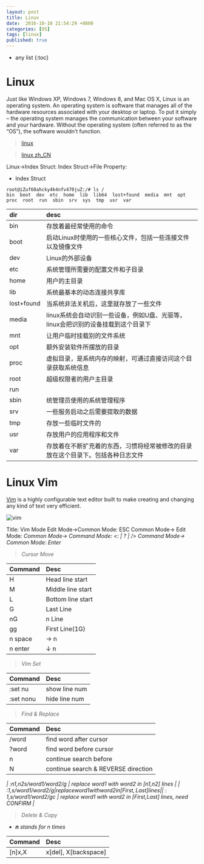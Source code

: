```yaml
---
layout: post
title: Linux
date:  2016-10-10 21:54:29 +0800
categories: [OS]
tags: [linux]
published: true
---
```


* any list
{:toc}



# Linux

Just like Windows XP, Windows 7, Windows 8, and Mac OS X, Linux is an operating system.
An operating system is software that manages all of the hardware resources associated with your desktop or laptop.
To put it simply – the operating system manages the communication between your software and your hardware.
Without the operating system (often referred to as the “OS”), the software wouldn’t function.

> [linux](https://www.linux.com)

> [linux zh_CN](https://linux.cn)

<uml>
    Linux->Index Struct:
    Index Struct->File Property:
</uml>

- Index Struct

```
root@iZuf60ahcky4k4nfv470juZ:/# ls /
bin  boot  dev  etc  home  lib  lib64  lost+found  media  mnt  opt  proc  root  run  sbin  srv  sys  tmp  usr  var
```

| dir           |   desc        |
| :------------ |:----------    |
| bin       | 存放着最经常使用的命令|
| boot      | 启动Linux时使用的一些核心文件，包括一些连接文件以及镜像文件|
| dev       | Linux的外部设备|
| etc       | 系统管理所需要的配置文件和子目录|
| home      | 用户的主目录|
| lib       | 系统最基本的动态连接共享库|
| lost+found| 当系统非法关机后，这里就存放了一些文件|
| media     | linux系统会自动识别一些设备，例如U盘、光驱等，linux会把识别的设备挂载到这个目录下|
| mnt       | 让用户临时挂载别的文件系统|
| opt       | 额外安装软件所摆放的目录|
| proc      | 虚拟目录，是系统内存的映射，可通过直接访问这个目录获取系统信息|
| root      | 超级权限者的用户主目录|
| run       | |
| sbin      | 统管理员使用的系统管理程序|
| srv       | 一些服务启动之后需要提取的数据|
| tmp       | 存放一些临时文件的|
| usr       | 存放用户的应用程序和文件|
| var       | 存放着在不断扩充着的东西，习惯将经常被修改的目录放在这个目录下。包括各种日志文件|


# Linux Vim

[Vim](http://www.vim.org/) is a highly configurable text editor built to make creating and changing any kind of text very efficient. 

![vim]({{site.url}}/static/app/img/linux/vim/2016-10-11-vim.gif)

<uml>
    Title: Vim Mode
    Edit Mode->Common Mode: ESC
    Common Mode-> Edit Mode: <i | o | a>
    Common Mode-> Command Mode: <: | ? | />
    Command Mode-> Common Mode: Enter
</uml>

> Cursor Move

| Command       |   Desc        |
| :------------ |:----------    |
| H         |   Head line start |
| M         |   Middle line start   |
| L         |   Bottom line start   |
| G         |   Last Line       |
| nG        |   n Line          |
| gg        |   First Line(1G)  |
| n space  |   → n             |
| n enter  |   ↓ n             |


> Vim Set

| Command       |   Desc        |
| :------------ |:----------    |
| :set nu           |   show line num |
| :set nonu         |   hide line num |


> Find & Replace

| Command       |   Desc        |
| :------------ |:----------    |
| /word             |   find word after cursor |
| ?word             |   find word before cursor |
| n                 |   continue search before |
| N                 |   continue search & REVERSE direction |

| :n1,n2s/word1/word2/g               |   replace word1 with word2 in [n1,n2] lines |
| :1,$s/word1/word2/g                 |   replace word1 with word2 in [First,Last] lines |
| :1,$s/word1/word2/gc                |   replace word1 with word2 in [First,Last] lines, need CONFIRM |

> Delete & Copy

- **n** stands for n times 

| Command       |   Desc        |
| :------------ |:----------    |
| [n]x,X             |   x[del], X[backspace] |


